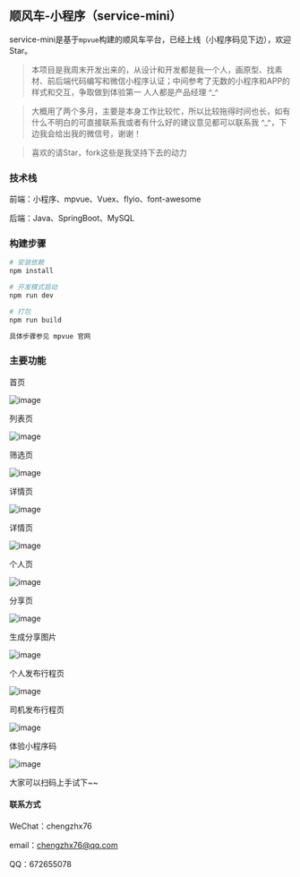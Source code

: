 ## 顺风车-小程序（service-mini）

service-mini是基于`mpvue`构建的顺风车平台，已经上线（小程序码见下边），欢迎Star。

> 本项目是我周末开发出来的，从设计和开发都是我一个人，画原型、找素材、前后端代码编写和微信小程序认证；中间参考了无数的小程序和APP的样式和交互，争取做到体验第一 人人都是产品经理 ^_^

> 大概用了两个多月，主要是本身工作比较忙，所以比较拖得时间也长，如有什么不明白的可直接联系我或者有什么好的建议意见都可以联系我 ^_^，下边我会给出我的微信号，谢谢！

> 喜欢的请Star，fork这些是我坚持下去的动力


### 技术栈

前端：小程序、mpvue、Vuex、flyio、font-awesome

后端：Java、SpringBoot、MySQL


### 构建步骤

``` bash
# 安装依赖
npm install

# 开发模式启动
npm run dev

# 打包
npm run build

具体步骤参见 mpvue 官网
```

### 主要功能

首页

![image](https://github.com/chengzhx76/service-mini/blob/master/resource/mp-1.jpg)

列表页

![image](https://github.com/chengzhx76/service-mini/blob/master/resource/mp-2.jpg)

筛选页

![image](https://github.com/chengzhx76/service-mini/blob/master/resource/mp-3.jpg)

详情页

![image](https://github.com/chengzhx76/service-mini/blob/master/resource/mp-4.jpg)

详情页

![image](https://github.com/chengzhx76/service-mini/blob/master/resource/mp-5.jpg)

个人页

![image](https://github.com/chengzhx76/service-mini/blob/master/resource/mp-6.jpg)

分享页

![image](https://github.com/chengzhx76/service-mini/blob/master/resource/mp-7.jpg)

生成分享图片

![image](https://github.com/chengzhx76/service-mini/blob/master/resource/mp-8.jpg)

个人发布行程页

![image](https://github.com/chengzhx76/service-mini/blob/master/resource/mp-9.jpg)

司机发布行程页

![image](https://github.com/chengzhx76/service-mini/blob/master/resource/mp-10.jpg)


体验小程序码

![image](https://github.com/chengzhx76/service-mini/blob/master/resource/qrcode.jpg)


大家可以扫码上手试下~~

#### 联系方式

WeChat：chengzhx76

email：chengzhx76@qq.com
 
QQ：672655078
